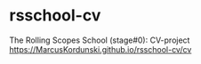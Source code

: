 # rsschool-cv
The Rolling Scopes School (stage#0): CV-project
https://MarcusKordunski.github.io/rsschool-cv/cv